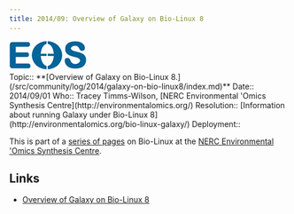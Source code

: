 ```yaml
---
title: 2014/09: Overview of Galaxy on Bio-Linux 8
---
```

<div class='center'>
<a href='http://environmentalomics.org/bio-linux-galaxy/'><img src="/src/images/logos/EOS.gif" alt="NERC Environmental 'Omics Synthesis Centre" /></a>
</div>





<div class='logbox'>
 Topic:: **[Overview of Galaxy on Bio-Linux 8.](/src/community/log/2014/galaxy-on-bio-linux8/index.md)**
 Date:: 2014/09/01
 Who:: Tracey Timms-Wilson, [NERC Environmental 'Omics Synthesis Centre](http://environmentalomics.org/)
 Resolution:: [Information about running Galaxy under Bio-Linux 8](http://environmentalomics.org/bio-linux-galaxy/)
 Deployment:: 
</div>

This is part of a [series of pages](http://environmentalomics.org/bio-linux/) on Bio-Linux at the [NERC Environmental 'Omics Synthesis Centre](http://environmentalomics.org/).


## Links

* [Overview of Galaxy on Bio-Linux 8](http://environmentalomics.org/bio-linux-galaxy/)
